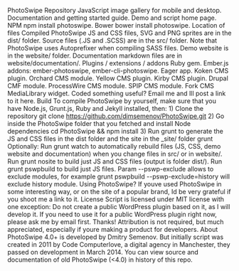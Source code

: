 PhotoSwipe Repository JavaScript image gallery for mobile and desktop. Documentation and getting started guide. Demo and script home page. NPM npm install photoswipe. Bower bower install photoswipe. Location of files Compiled PhotoSwipe JS and CSS files, SVG and PNG sprites are in the dist/ folder. Source files (.JS and .SCSS) are in the src/ folder. Note that PhotoSwipe uses Autoprefixer when compiling SASS files. Demo website is in the website/ folder. Documentation markdown files are in website/documentation/. Plugins / extensions / addons Ruby gem. Ember.js addons: ember-photoswipe, ember-cli-photoswipe. Eager app. Koken CMS plugin. Orchard CMS module. Yellow CMS plugin. Kirby CMS plugin. Drupal CMF module. ProcessWire CMS module. SPIP CMS module. Fork CMS MediaLibrary widget. Coded something useful? Email me and Ill post a link to it here. Build To compile PhotoSwipe by yourself, make sure that you have Node.js, Grunt.js, Ruby and Jekyll installed, then: 1) Clone the repository git clone https://github.com/dimsemenov/PhotoSwipe.git 2) Go inside the PhotoSwipe folder that you fetched and install Node dependencies cd PhotoSwipe && npm install 3) Run grunt to generate the JS and CSS files in the dist folder and the site in the _site/ folder grunt Optionally: Run grunt watch to automatically rebuild files (JS, CSS, demo website and documentation) when you change files in src/ or in website/. Run grunt nosite to build just JS and CSS files (output is folder dist/). Run grunt pswpbuild to build just JS files. Param --pswp-exclude allows to exclude modules, for example grunt pswpbuild --pswp-exclude=history will exclude history module. Using PhotoSwipe? If youve used PhotoSwipe in some interesting way, or on the site of a popular brand, Id be very grateful if you shoot me a link to it. License Script is licensed under MIT license with one exception: Do not create a public WordPress plugin based on it, as I will develop it. If you need to use it for a public WordPress plugin right now, please ask me by email first. Thanks! Attribution is not required, but much appreciated, especially if youre making a product for developers. About PhotoSwipe 4.0+ is developed by Dmitry Semenov. But initially script was created in 2011 by Code Computerlove, a digital agency in Manchester, they passed on development in March 2014. You can view source and documentation of old PhotoSwipe (<4.0) in history of this repo.